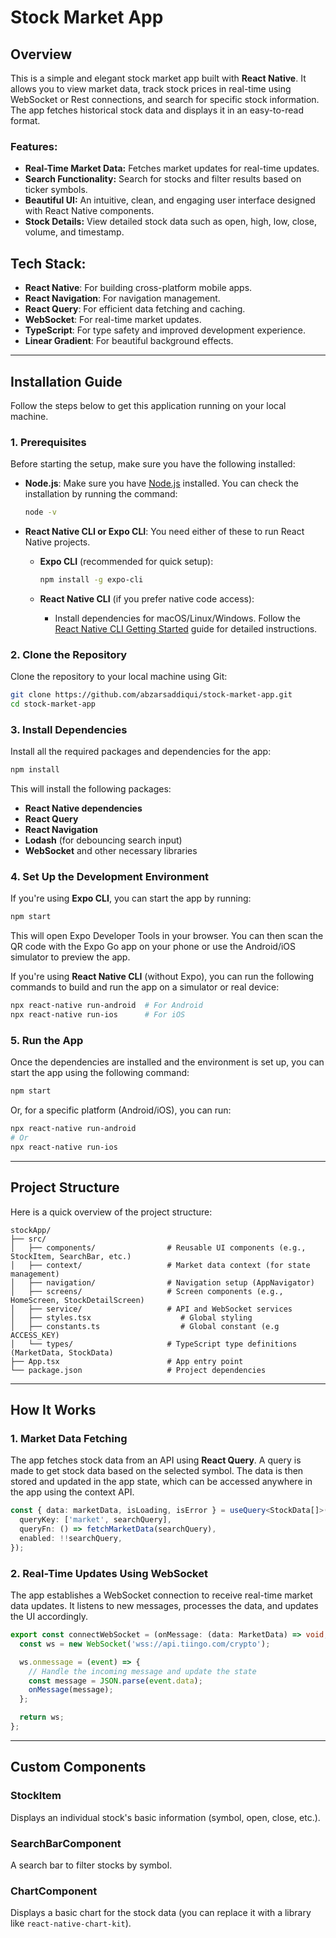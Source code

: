 
# **Stock Market App**

## **Overview**

This is a simple and elegant stock market app built with **React Native**. It allows you to view market data, track stock prices in real-time using WebSocket or Rest connections, and search for specific stock information. The app fetches historical stock data and displays it in an easy-to-read format.

### **Features:**
- **Real-Time Market Data:** Fetches market updates for real-time updates.
- **Search Functionality:** Search for stocks and filter results based on ticker symbols.
- **Beautiful UI:** An intuitive, clean, and engaging user interface designed with React Native components.
- **Stock Details:** View detailed stock data such as open, high, low, close, volume, and timestamp.

## **Tech Stack:**
- **React Native**: For building cross-platform mobile apps.
- **React Navigation**: For navigation management.
- **React Query**: For efficient data fetching and caching.
- **WebSocket**: For real-time market updates.
- **TypeScript**: For type safety and improved development experience.
- **Linear Gradient**: For beautiful background effects.

---

## **Installation Guide**

Follow the steps below to get this application running on your local machine.

### **1. Prerequisites**
Before starting the setup, make sure you have the following installed:

- **Node.js**: Make sure you have [Node.js](https://nodejs.org/) installed. You can check the installation by running the command:
  ```bash
  node -v
  ```

- **React Native CLI or Expo CLI**: You need either of these to run React Native projects.

  - **Expo CLI** (recommended for quick setup):
    ```bash
    npm install -g expo-cli
    ```

  - **React Native CLI** (if you prefer native code access):
    - Install dependencies for macOS/Linux/Windows. Follow the [React Native CLI Getting Started](https://reactnative.dev/docs/environment-setup) guide for detailed instructions.

### **2. Clone the Repository**
Clone the repository to your local machine using Git:

```bash
git clone https://github.com/abzarsaddiqui/stock-market-app.git
cd stock-market-app
```

### **3. Install Dependencies**
Install all the required packages and dependencies for the app:

```bash
npm install
```

This will install the following packages:
- **React Native dependencies**
- **React Query**
- **React Navigation**
- **Lodash** (for debouncing search input)
- **WebSocket** and other necessary libraries

### **4. Set Up the Development Environment**
If you're using **Expo CLI**, you can start the app by running:

```bash
npm start
```

This will open Expo Developer Tools in your browser. You can then scan the QR code with the Expo Go app on your phone or use the Android/iOS simulator to preview the app.

If you're using **React Native CLI** (without Expo), you can run the following commands to build and run the app on a simulator or real device:

```bash
npx react-native run-android  # For Android
npx react-native run-ios      # For iOS
```

### **5. Run the App**
Once the dependencies are installed and the environment is set up, you can start the app using the following command:

```bash
npm start
```

Or, for a specific platform (Android/iOS), you can run:

```bash
npx react-native run-android
# Or
npx react-native run-ios
```

---

## **Project Structure**

Here is a quick overview of the project structure:

```
stockApp/
├── src/
│   ├── components/                # Reusable UI components (e.g., StockItem, SearchBar, etc.)
│   ├── context/                   # Market data context (for state management)
│   ├── navigation/                # Navigation setup (AppNavigator)
│   ├── screens/                   # Screen components (e.g., HomeScreen, StockDetailScreen)
│   ├── service/                   # API and WebSocket services
│   ├── styles.tsx                    # Global styling
│   ├── constants.ts                  # Global constant (e.g ACCESS_KEY)
│   └── types/                     # TypeScript type definitions (MarketData, StockData)
├── App.tsx                        # App entry point
└── package.json                   # Project dependencies
```

---

## **How It Works**

### **1. Market Data Fetching**

The app fetches stock data from an API using **React Query**. A query is made to get stock data based on the selected symbol. The data is then stored and updated in the app state, which can be accessed anywhere in the app using the context API.

```typescript
const { data: marketData, isLoading, isError } = useQuery<StockData[]>({
  queryKey: ['market', searchQuery],
  queryFn: () => fetchMarketData(searchQuery),
  enabled: !!searchQuery,
});
```

### **2. Real-Time Updates Using WebSocket**

The app establishes a WebSocket connection to receive real-time market data updates. It listens to new messages, processes the data, and updates the UI accordingly.

```typescript
export const connectWebSocket = (onMessage: (data: MarketData) => void, onError: (error: Event) => void): WebSocket => {
  const ws = new WebSocket('wss://api.tiingo.com/crypto');

  ws.onmessage = (event) => {
    // Handle the incoming message and update the state
    const message = JSON.parse(event.data);
    onMessage(message);
  };

  return ws;
};
```

---

## **Custom Components**

### **StockItem**
Displays an individual stock's basic information (symbol, open, close, etc.).

### **SearchBarComponent**
A search bar to filter stocks by symbol.

### **ChartComponent**
Displays a basic chart for the stock data (you can replace it with a library like `react-native-chart-kit`).

